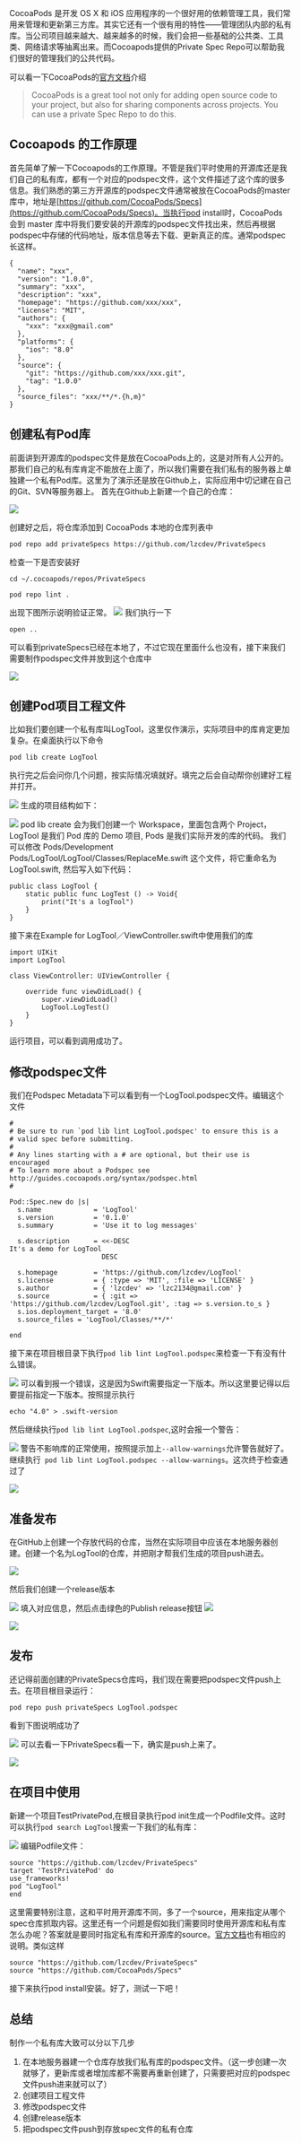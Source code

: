 CocoaPods 是开发 OS X 和 iOS 应用程序的一个很好用的依赖管理工具，我们常用来管理和更新第三方库。其实它还有一个很有用的特性——管理团队内部的私有库。当公司项目越来越大、越来越多的时候，我们会把一些基础的公共类、工具类、网络请求等抽离出来。而Cocoapods提供的Private Spec Repo可以帮助我们很好的管理我们的公共代码。

<!-- more -->

可以看一下CocoaPods的[官方文档](https://guides.cocoapods.org/making/private-cocoapods.html)介绍
> CocoaPods is a great tool not only for adding open source code to your project, but also for sharing components across projects. You can use a private Spec Repo to do this.

## Cocoapods 的工作原理
首先简单了解一下Cocoapods的工作原理。不管是我们平时使用的开源库还是我们自己的私有库，都有一个对应的podspec文件，这个文件描述了这个库的很多信息。我们熟悉的第三方开源库的podspec文件通常被放在CocoaPods的master库中，地址是[https://github.com/CocoaPods/Specs](https://github.com/CocoaPods/Specs)。当执行pod install时，CocoaPods 会到 master 库中将我们要安装的开源库的podspec文件找出来，然后再根据podspec中存储的代码地址，版本信息等去下载、更新真正的库。通常podspec长这样。
```
{
  "name": "xxx",
  "version": "1.0.0",
  "summary": "xxx",
  "description": "xxx",
  "homepage": "https://github.com/xxx/xxx",
  "license": "MIT",
  "authors": {
    "xxx": "xxx@gmail.com"
  },
  "platforms": {
    "ios": "8.0"
  },
  "source": {
    "git": "https://github.com/xxx/xxx.git",
    "tag": "1.0.0"
  },
  "source_files": "xxx/**/*.{h,m}"
}
```
## 创建私有Pod库
前面讲到开源库的podspec文件是放在CocoaPods上的，这是对所有人公开的。那我们自己的私有库肯定不能放在上面了，所以我们需要在我们私有的服务器上单独建一个私有Pod库。这里为了演示还是放在Github上，实际应用中切记建在自己的Git、SVN等服务器上。
首先在Github上新建一个自己的仓库：

![](./_image/2018-04-17-15-32-00.jpg)

创建好之后，将仓库添加到 CocoaPods 本地的仓库列表中
```
pod repo add privateSpecs https://github.com/lzcdev/PrivateSpecs
```
检查一下是否安装好
```
cd ~/.cocoapods/repos/PrivateSpecs
```
```
pod repo lint .
```
出现下图所示说明验证正常。
![](./_image/2018-04-17-15-43-06.jpg)
我们执行一下
```
open ..
```
可以看到privateSpecs已经在本地了，不过它现在里面什么也没有，接下来我们需要制作podspec文件并放到这个仓库中

![](./_image/2018-04-17-16-09-29.jpg)


## 创建Pod项目工程文件
比如我们要创建一个私有库叫LogTool，这里仅作演示，实际项目中的库肯定更加复杂。在桌面执行以下命令
```
pod lib create LogTool
```
执行完之后会问你几个问题，按实际情况填就好。填完之后会自动帮你创建好工程并打开。

![](./_image/2018-04-17-15-54-55.jpg)
生成的项目结构如下：

![](./_image/2018-04-17-15-57-54.jpg?r=50)
pod lib create 会为我们创建一个 Workspace，里面包含两个 Project， LogTool 是我们 Pod 库的 Demo 项目, Pods 是我们实际开发的库的代码。
我们可以修改 Pods/Development Pods/LogTool/LogTool/Classes/ReplaceMe.swift 这个文件，将它重命名为 LogTool.swift, 然后写入如下代码：
```
public class LogTool {
    static public func LogTest () -> Void{
        print("It's a logTool")
    }
}
```
接下来在Example for LogTool／ViewController.swift中使用我们的库
```
import UIKit
import LogTool

class ViewController: UIViewController {

    override func viewDidLoad() {
        super.viewDidLoad()
        LogTool.LogTest()
    }
}
```
运行项目，可以看到调用成功了。
## 修改podspec文件
我们在Podspec Metadata下可以看到有一个LogTool.podspec文件。编辑这个文件
```
#
# Be sure to run `pod lib lint LogTool.podspec' to ensure this is a
# valid spec before submitting.
#
# Any lines starting with a # are optional, but their use is encouraged
# To learn more about a Podspec see http://guides.cocoapods.org/syntax/podspec.html
#

Pod::Spec.new do |s|
  s.name             = 'LogTool'
  s.version          = '0.1.0'
  s.summary          = 'Use it to log messages'

  s.description      = <<-DESC
It's a demo for LogTool
                       DESC

  s.homepage         = 'https://github.com/lzcdev/LogTool'
  s.license          = { :type => 'MIT', :file => 'LICENSE' }
  s.author           = { 'lzcdev' => 'lzc2134@gmail.com' }
  s.source           = { :git => 'https://github.com/lzcdev/LogTool.git', :tag => s.version.to_s }
  s.ios.deployment_target = '8.0'
  s.source_files = 'LogTool/Classes/**/*'
  
end
```
接下来在项目根目录下执行`pod lib lint LogTool.podspec`来检查一下有没有什么错误。

![](./_image/2018-04-17-16-17-26.jpg)
可以看到报一个错误，这是因为Swift需要指定一下版本。所以这里要记得以后要提前指定一下版本。按照提示执行
```
echo "4.0" > .swift-version
```
然后继续执行`pod lib lint LogTool.podspec`,这时会报一个警告：

![](./_image/2018-04-17-16-21-14.jpg)
警告不影响库的正常使用，按照提示加上`--allow-warnings`允许警告就好了。继续执行` pod lib lint LogTool.podspec --allow-warnings`。这次终于检查通过了

![](./_image/2018-04-17-16-22-44.jpg)
## 准备发布
在GitHub上创建一个存放代码的仓库，当然在实际项目中应该在本地服务器创建。创建一个名为LogTool的仓库，并把刚才帮我们生成的项目push进去。

![](./_image/2018-04-17-16-31-18.jpg)

然后我们创建一个release版本

![](./_image/2018-04-17-16-32-41.jpg)
填入对应信息，然后点击绿色的Publish release按钮
![](./_image/2018-04-17-16-33-18.jpg)

![](./_image/2018-04-17-16-34-20.jpg)
## 发布
还记得前面创建的PrivateSpecs仓库吗，我们现在需要把podspec文件push上去。在项目根目录运行：
```
pod repo push privateSpecs LogTool.podspec
```
看到下图说明成功了

![](./_image/2018-04-17-16-37-56.jpg)
可以去看一下PrivateSpecs看一下，确实是push上来了。

![](./_image/2018-04-17-16-39-19.jpg)
## 在项目中使用
新建一个项目TestPrivatePod,在根目录执行pod init生成一个Podfile文件。这时可以执行`pod search LogTool`搜索一下我们的私有库：

![](./_image/2018-04-17-16-44-24.jpg)
编辑Podfile文件：
```
source "https://github.com/lzcdev/PrivateSpecs"
target 'TestPrivatePod' do
use_frameworks!
pod "LogTool"
end
```
这里需要特别注意，这和平时用开源库不同，多了一个source，用来指定从哪个spec仓库抓取内容。这里还有一个问题是假如我们需要同时使用开源库和私有库怎么办呢？答案就是要同时指定私有库和开源库的source。[官方文档](http://guides.cocoapods.org/syntax/podfile.html#source)也有相应的说明。类似这样
```
source "https://github.com/lzcdev/PrivateSpecs"
source "https://github.com/CocoaPods/Specs"
```
接下来执行pod install安装。好了，测试一下吧！
## 总结
制作一个私有库大致可以分以下几步
1. 在本地服务器建一个仓库存放我们私有库的podspec文件。（这一步创建一次就够了，更新库或者增加库都不需要再重新创建了，只需要把对应的podspec文件push进来就可以了）
2. 创建项目工程文件
3. 修改podspec文件
4. 创建release版本
5. 把podspec文件push到存放spec文件的私有仓库



